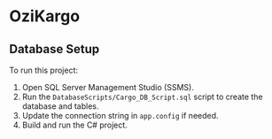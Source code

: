 # OziKargo

## Database Setup

To run this project:

1. Open SQL Server Management Studio (SSMS).
2. Run the `DatabaseScripts/Cargo_DB_Script.sql` script to create the database and tables.
3. Update the connection string in `app.config` if needed.
4. Build and run the C# project.
